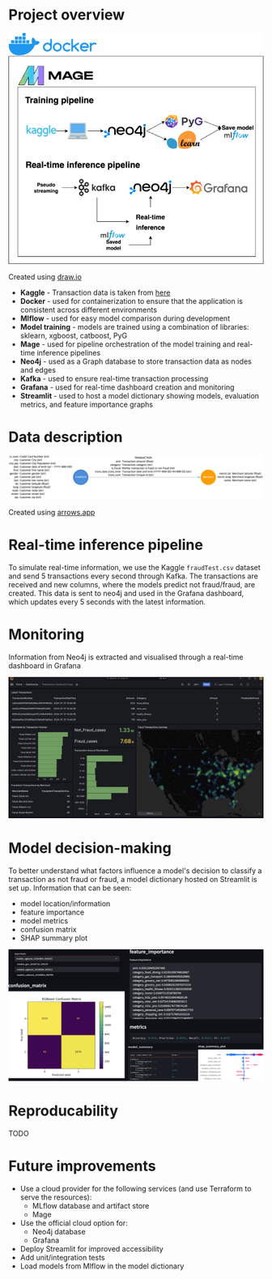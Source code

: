 # Project overview

![project-overview](project-info/project-overview.drawio.png)

Created using [draw.io](https://draw.io/)

* **Kaggle** - Transaction data is taken from [here](https://www.kaggle.com/datasets/kartik2112/fraud-detection)
* **Docker** - used for containerization to ensure that the application is consistent across different environments
* **Mlflow** - used for easy model comparison during development
* **Model training** - models are trained using a combination of libraries: sklearn, xgboost, catboost, PyG
* **Mage** - used for pipeline orchestration of the model training and real-time inference pipelines
* **Neo4j** - used as a Graph database to store transaction data as nodes and edges
* **Kafka** - used to ensure real-time transaction processing
* **Grafana** - used for real-time dashboard creation and monitoring
* **Streamlit** - used to host a model dictionary showing models, evaluation metrics, and feature importance graphs

# Data description

![data-description](project-info/data-description.png)

Created using [arrows.app](https://arrows.app/)

# Real-time inference pipeline

To simulate real-time information, we use the Kaggle `fraudTest.csv` dataset and send 5 transactions every second through Kafka. The transactions are received and new columns, where the models predict not fraud/fraud, are created. This data is sent to neo4j and used in the Grafana dashboard, which updates every 5 seconds with the latest information. 

# Monitoring

Information from Neo4j is extracted and visualised through a real-time dashboard in Grafana

![grafana-dashboard](project-info/grafana-dashboard.png)

# Model decision-making

To better understand what factors influence a model's decision to classify a transaction as not fraud or fraud, a model dictionary hosted on Streamlit is set up. Information that can be seen:
* model location/information
* feature importance
* model metrics
* confusion matrix
* SHAP summary plot

![model-dict](project-info/model-dict.png)

# Reproducability

TODO

# Future improvements

* Use a cloud provider for the following services (and use Terraform to serve the resources):
    * MLflow database and artifact store
    * Mage 
* Use the official cloud option for:
    * Neo4j database
    * Grafana
* Deploy Streamlit for improved accessibility
* Add unit/integration tests
* Load models from Mlflow in the model dictionary
